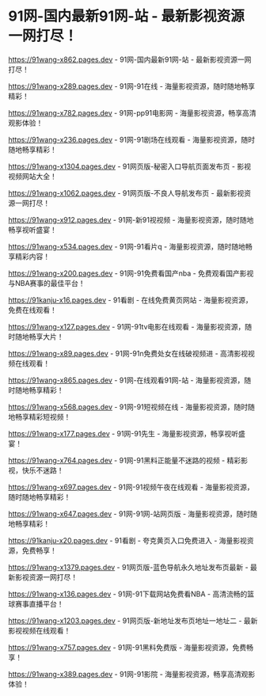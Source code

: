 # 91网-国内最新91网-站 - 最新影视资源一网打尽！
https://91wang-x862.pages.dev - 91网-国内最新91网-站 - 最新影视资源一网打尽！

https://91wang-x289.pages.dev - 91网-91在线 - 海量影视资源，随时随地畅享精彩！

https://91wang-x782.pages.dev - 91网-pp91电影网 - 海量影视资源，畅享高清观影体验！

https://91wang-x236.pages.dev - 91网-91剧场在线观看 - 海量影视资源，随时随地畅享精彩！

https://91wang-x1304.pages.dev - 91网页版-秘密入口导航页面发布页 - 影视视频网站大全！

https://91wang-x1062.pages.dev - 91网页版-不良人导航发布页 - 最新影视资源一网打尽！

https://91wang-x912.pages.dev - 91网-新91视视频 - 海量影视资源，随时随地畅享视听盛宴！

https://91wang-x534.pages.dev - 91网-91看片q - 海量影视资源，随时随地畅享精彩内容！

https://91wang-x200.pages.dev - 91网-91免费看国产nba - 免费观看国产影视与NBA赛事的最佳平台！

https://91kanju-x16.pages.dev - 91看剧 - 在线免费黄页网站 - 海量影视资源，免费在线观看！

https://91wang-x127.pages.dev - 91网-91tv电影在线观看 - 海量影视资源，随时随地畅享大片！

https://91wang-x89.pages.dev - 91网-91n免费处女在线破视频进 - 高清影视视频在线观看！

https://91wang-x865.pages.dev - 91网-在线观看91网-站 - 海量影视资源，随时随地畅享精彩！

https://91wang-x568.pages.dev - 91网-91短视频在线 - 海量影视资源，随时随地畅享精彩短视频！

https://91wang-x177.pages.dev - 91网-91先生 - 海量影视资源，畅享视听盛宴！

https://91wang-x764.pages.dev - 91网-91黑料正能量不迷路的视频 - 精彩影视，快乐不迷路！

https://91wang-x697.pages.dev - 91网-91视频午夜在线观看 - 海量影视资源，随时随地畅享精彩！

https://91wang-x647.pages.dev - 91网-91网-站网页版 - 海量影视资源，随时随地畅享精彩！

https://91kanju-x20.pages.dev - 91看剧 - 夸克黄页入口免费进入 - 海量影视资源，免费畅享！

https://91wang-x1379.pages.dev - 91网页版-蓝色导航永久地址发布页最新 - 最新影视资源一网打尽！

https://91wang-x136.pages.dev - 91网-91下载网站免费看NBA - 高清流畅的篮球赛事直播平台！

https://91wang-x1203.pages.dev - 91网页版-新地址发布页地址一地址二 - 最新影视视频在线观看！

https://91wang-x757.pages.dev - 91网-91黑料免费版 - 海量影视资源，免费畅享！

https://91wang-x389.pages.dev - 91网-91影院 - 海量影视资源，畅享高清观影体验！
